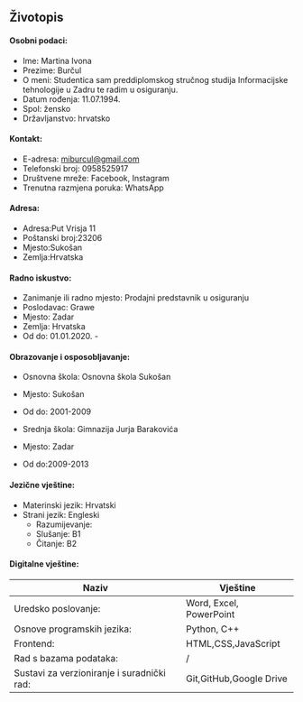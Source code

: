 ## Životopis

#### Osobni podaci:

- Ime: Martina Ivona
- Prezime: Burčul
- O meni: Studentica sam preddiplomskog stručnog studija Informacijske tehnologije u Zadru te radim u osiguranju.
- Datum rođenja: 11.07.1994.
- Spol: žensko
- Državljanstvo: hrvatsko

#### Kontakt:
- E-adresa: miburcul@gmail.com
- Telefonski broj: 0958525917
- Društvene mreže: Facebook, Instagram
- Trenutna razmjena poruka: WhatsApp

#### Adresa:
- Adresa:Put Vrisja 11
- Poštanski broj:23206
- Mjesto:Sukošan
- Zemlja:Hrvatska

#### Radno iskustvo:
- Zanimanje ili radno mjesto: Prodajni predstavnik u osiguranju
- Poslodavac: Grawe
- Mjesto: Zadar
- Zemlja: Hrvatska
- Od do: 01.01.2020. -

#### Obrazovanje i osposobljavanje:
- Osnovna škola: Osnovna škola Sukošan
- Mjesto: Sukošan
- Od do: 2001-2009

- Srednja škola: Gimnazija Jurja Barakovića
- Mjesto: Zadar
- Od do:2009-2013

#### Jezične vještine:
- Materinski jezik: Hrvatski
- Strani jezik: Engleski
  - Razumijevanje:
   - Slušanje: B1
   - Čitanje: B2
   
#### Digitalne vještine:
Naziv|Vještine
---|---
Uredsko poslovanje: | Word, Excel, PowerPoint
Osnove programskih jezika:|Python, C++
Frontend:|HTML,CSS,JavaScript
Rad s bazama podataka:| /
Sustavi za verzioniranje i suradnički rad:|Git,GitHub,Google Drive








